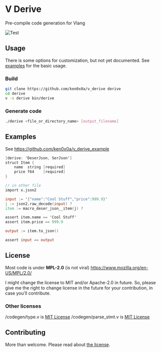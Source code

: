 
# V Derive

Pre-compile code generation for Vlang

![Test](https://github.com/ken0x0a/v_derive/actions/workflows/v-compatibility-check.yml/badge.svg)

## Usage

There is some options for customization, but not yet documented.
See [examples](#Examples) for the basic usage.

### Build
```sh
git clone https://github.com/ken0x0a/v_derive derive
cd derive 
v -o derive bin/derive
```

### Generate code
```sh
./derive <file_or_directory_name> [output_filename]
```

## Examples

See https://github.com/ken0x0a/v_derive_example

```v ignore
[derive: 'DeserJson, SerJson']
struct Item {
	name  string [required]
	price f64    [required]
}

// in other file
import x.json2

input := '{"name":"Cool Stuff","price":999.9}'
j := json2.raw_decode(input) ?
item := macro_deser_json__item(j) ?

assert item.name == 'Cool Stuff'
assert item.price == 999.9

output := item.to_json()

assert input == output
```

## License

Most code is under **MPL-2.0** (is not viral)
https://www.mozilla.org/en-US/MPL/2.0/

I might change the license to MIT and/or Apache-2.0 in future.
So, please give me the right to change license in the future for your contribution,
in case you'll contribute.

### Other licenses
/codegen/type.v is [MIT License](https://github.com/vlang/v/blob/5162c257a22f9005c0ec055727cedd10e85705ea/LICENSE)
/codegen/parse_stmt.v is [MIT License](https://github.com/vlang/v/blob/ac2c3847afc0f7a9a0d3b99064188124df6a6fb5/LICENSE)

## Contributing

More than welcome.
Please read about [the license](#License).
